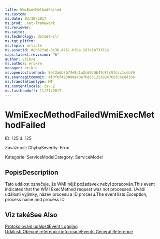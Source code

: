 ```yaml
---
title: WmiExecMethodFailed
ms.custom: 
ms.date: 03/30/2017
ms.prod: .net-framework
ms.reviewer: 
ms.suite: 
ms.technology: dotnet-clr
ms.tgt_pltfrm: 
ms.topic: article
ms.assetid: 8cb52fa8-0c36-4761-bf8e-2d7e1b73372e
caps.latest.revision: "6"
author: Erikre
ms.author: erikre
manager: erikre
ms.openlocfilehash: 8ef2abb7b74e9a1a2c693db47dffc9fdcc1ceb59
ms.sourcegitcommit: 4f3fef493080a43e70e951223894768d36ce430a
ms.translationtype: MT
ms.contentlocale: cs-CZ
ms.lasthandoff: 11/21/2017
---
```

# <a name="wmiexecmethodfailed"></a><span data-ttu-id="b3894-102">WmiExecMethodFailed</span><span class="sxs-lookup"><span data-stu-id="b3894-102">WmiExecMethodFailed</span></span>
<span data-ttu-id="b3894-103">ID: 125</span><span class="sxs-lookup"><span data-stu-id="b3894-103">Id: 125</span></span>  
  
 <span data-ttu-id="b3894-104">Závažnost: Chyba</span><span class="sxs-lookup"><span data-stu-id="b3894-104">Severity: Error</span></span>  
  
 <span data-ttu-id="b3894-105">Kategorie: ServiceModel</span><span class="sxs-lookup"><span data-stu-id="b3894-105">Category: ServiceModel</span></span>  
  
## <a name="description"></a><span data-ttu-id="b3894-106">Popis</span><span class="sxs-lookup"><span data-stu-id="b3894-106">Description</span></span>  
 <span data-ttu-id="b3894-107">Tato událost označuje, že WMI nějž požadavek nebyl zpracován.</span><span class="sxs-lookup"><span data-stu-id="b3894-107">This event indicates that the WMI ExecMethod request was not processed.</span></span> <span data-ttu-id="b3894-108">Uvádí události výjimky, název procesu a ID procesu.</span><span class="sxs-lookup"><span data-stu-id="b3894-108">The event lists Exception, process name and process ID.</span></span>  
  
## <a name="see-also"></a><span data-ttu-id="b3894-109">Viz také</span><span class="sxs-lookup"><span data-stu-id="b3894-109">See Also</span></span>  
 [<span data-ttu-id="b3894-110">Protokolování událostí</span><span class="sxs-lookup"><span data-stu-id="b3894-110">Event Logging</span></span>](../../../../../docs/framework/wcf/diagnostics/event-logging/index.md)  
 [<span data-ttu-id="b3894-111">Události Obecné referenční informace</span><span class="sxs-lookup"><span data-stu-id="b3894-111">Events General Reference</span></span>](../../../../../docs/framework/wcf/diagnostics/event-logging/events-general-reference.md)
